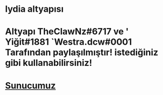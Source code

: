 # lydia altyapısı

# Altyapı TheClawNz#6717 ve ' Yiğit#1881 `Westra.dcw#0001 Tarafından paylaşılmıştır! istediğiniz gibi kullanabilirsiniz!

# [Sunucumuz](https://discord.gg/paypal)
